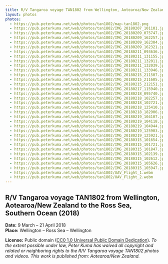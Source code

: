 ```yaml
---
title: R/V Tangaroa voyage TAN1802 from Wellington, Aotearoa/New Zealand to the Ross Sea, Southern Ocean (2018)
layout: photos
photos:
  - https://pub.peterkuma.net/web/photos/tan1802/map-tan1802.png
  - https://pub.peterkuma.net/web/photos/tan1802/IMG_20180207_101101.jpg
  - https://pub.peterkuma.net/web/photos/tan1802/IMG_20180209_075747.jpg
  - https://pub.peterkuma.net/web/photos/tan1802/IMG_20180209_162257.jpg
  - https://pub.peterkuma.net/web/photos/tan1802/IMG_20180209_162304.jpg
  - https://pub.peterkuma.net/web/photos/tan1802/IMG_20180209_162321.jpg
  - https://pub.peterkuma.net/web/photos/tan1802/IMG_20180211_093636.jpg
  - https://pub.peterkuma.net/web/photos/tan1802/IMG_20180211_131155.jpg
  - https://pub.peterkuma.net/web/photos/tan1802/IMG_20180211_132011.jpg
  - https://pub.peterkuma.net/web/photos/tan1802/IMG_20180211_132039.jpg
  - https://pub.peterkuma.net/web/photos/tan1802/IMG_20180211_133946.jpg
  - https://pub.peterkuma.net/web/photos/tan1802/IMG_20180215_211507.jpg
  - https://pub.peterkuma.net/web/photos/tan1802/IMG_20180215_211605.jpg
  - https://pub.peterkuma.net/web/photos/tan1802/IMG_20180215_212151.jpg
  - https://pub.peterkuma.net/web/photos/tan1802/IMG_20180217_115940.jpg
  - https://pub.peterkuma.net/web/photos/tan1802/IMG_20180218_095740.jpg
  - https://pub.peterkuma.net/web/photos/tan1802/IMG_20180218_102257.jpg
  - https://pub.peterkuma.net/web/photos/tan1802/IMG_20180218_102721.jpg
  - https://pub.peterkuma.net/web/photos/tan1802/IMG_20180218_125410.jpg
  - https://pub.peterkuma.net/web/photos/tan1802/IMG_20180218_182906.jpg
  - https://pub.peterkuma.net/web/photos/tan1802/IMG_20180219_104107.jpg
  - https://pub.peterkuma.net/web/photos/tan1802/IMG_20180219_104118.jpg
  - https://pub.peterkuma.net/web/photos/tan1802/IMG_20180219_104944.jpg
  - https://pub.peterkuma.net/web/photos/tan1802/IMG_20180219_125903.jpg
  - https://pub.peterkuma.net/web/photos/tan1802/IMG_20180219_125921.jpg
  - https://pub.peterkuma.net/web/photos/tan1802/IMG_20180315_101654.jpg
  - https://pub.peterkuma.net/web/photos/tan1802/IMG_20180315_101721.jpg
  - https://pub.peterkuma.net/web/photos/tan1802/IMG_20180315_101847.jpg
  - https://pub.peterkuma.net/web/photos/tan1802/IMG_20180315_102139.jpg
  - https://pub.peterkuma.net/web/photos/tan1802/IMG_20180315_102612.jpg
  - https://pub.peterkuma.net/web/photos/tan1802/IMG_20180315_105626.jpg
  - https://pub.peterkuma.net/web/photos/tan1802/IMG_20180315_105947.jpg
  - https://pub.peterkuma.net/web/photos/tan1802/UAV_Flight_1.webm
  - https://pub.peterkuma.net/web/photos/tan1802/UAV_Flight_2.webm
---
```


## R/V Tangaroa voyage TAN1802 from Wellington, Aotearoa/New Zealand to the Ross Sea, Southern Ocean (2018)

**Date:** 9 March – 21 April 2018\
**Place:** Wellington – Ross Sea – Wellington

**License:** Public domain ([CC0 1.0 Universal Public Domain Dedication](https://creativecommons.org/publicdomain/zero/1.0/)). *To the extent possible under law, Peter Kuma has waived all copyright and related or neighboring rights to the R/V Tangaroa voyage TAN1802 photos and videos. This work is published from: Aotearoa/New Zealand.*
